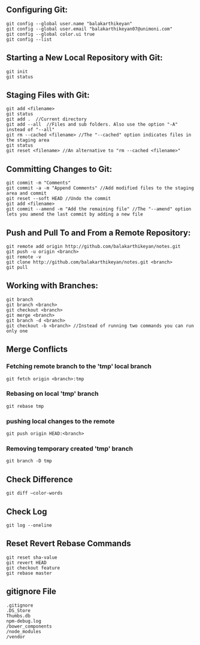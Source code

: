 ## Configuring Git:
```
git config --global user.name "balakarthikeyan"
git config --global user.email "balakarthikeyan07@unimoni.com"
git config --global color.ui true
git config --list
```
## Starting a New Local Repository with Git:
```
git init
git status
```
## Staging Files with Git:
```
git add <filename>
git status
git add .  //Current directory
git add --all  //Files and sub folders. Also use the option "-A" instead of "--all"
git rm --cached <filename> //The "--cached" option indicates files in the staging area
git status
git reset <filename> //An alternative to "rm --cached <filename>"
```
##  Committing Changes to Git:
```
git commit -m "Comments"
git commit -a -m "Append Comments" //Add modified files to the staging area and commit
git reset --soft HEAD //Undo the commit
git add <filename>
git commit --amend -m "Add the remaining file" //The "--amend" option lets you amend the last commit by adding a new file
```
## Push and Pull To and From a Remote Repository:
```
git remote add origin http://github.com/balakarthikeyan/notes.git
git push -u origin <branch>
git remote -v
git clone http://github.com/balakarthikeyan/notes.git <branch>
git pull
```
## Working with Branches:
```
git branch
git branch <branch>
git checkout <branch>
git merge <branch>
git branch -d <branch>
git checkout -b <branch> //Instead of running two commands you can run only one
```
## Merge Conflicts

### Fetching remote branch to the 'tmp' local branch 
`git fetch origin <branch>:tmp`

### Rebasing on local 'tmp' branch
`git rebase tmp`

### pushing local changes to the remote
`git push origin HEAD:<branch>`

### Removing temporary created 'tmp' branch
`git branch -D tmp`

## Check Difference
`git diff –color-words`

## Check Log
`git log --oneline`

## Reset Revert Rebase Commands
```
git reset sha-value
git revert HEAD
git checkout feature
git rebase master
```

## gitignore File
```
.gitignore
.DS_Store
Thumbs.db
npm-debug.log
/bower_components
/node_modules
/vendor
```

